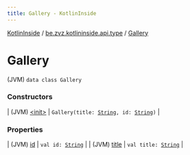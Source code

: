 ```yaml
---
title: Gallery - KotlinInside
---
```


[KotlinInside](../../index.html) / [be.zvz.kotlininside.api.type](../index.html) / [Gallery](./index.html)

# Gallery

(JVM) `data class Gallery`

### Constructors

| (JVM) [&lt;init&gt;](-init-.html) | `Gallery(title: `[`String`](https://kotlinlang.org/api/latest/jvm/stdlib/kotlin/-string/index.html)`, id: `[`String`](https://kotlinlang.org/api/latest/jvm/stdlib/kotlin/-string/index.html)`)` |

### Properties

| (JVM) [id](id.html) | `val id: `[`String`](https://kotlinlang.org/api/latest/jvm/stdlib/kotlin/-string/index.html) |
| (JVM) [title](title.html) | `val title: `[`String`](https://kotlinlang.org/api/latest/jvm/stdlib/kotlin/-string/index.html) |

